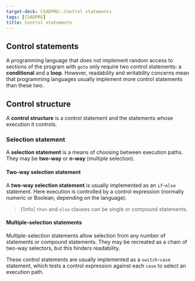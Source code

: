```yaml
---
target-deck: CSADPRG::Control statements
tags: [CSADPRG]
title: Control statements
---
```


## Control statements

A programming language that does not implement random access to sections of the program with `goto` only require two control statements: a **conditional** and a **loop**. However, readability and writability concerns mean that programming languages usually implement more control statements than these two.

<!--ID: 1733233617885-->

## Control structure

A **control structure** is a control statement and the statements whose execution it controls.

<!--ID: 1733233617895-->

### Selection statement

A **selection statement** is a means of choosing between execution paths. They may be **two-way** or **$n$-way** (multiple selection).

<!--ID: 1733233617903-->

#### Two-way selection statement

A **two-way selection statement** is usually implemented as an `if`-`else` statement. Here execution is controlled by a control expression (normally numeric or Boolean, depending on the language).

>[!info] `then` and `else` clauses can be single or compound statements.

<!--ID: 1733233617911-->

#### Multiple-selection statements

Multiple-selection statements allow selection from any number of statements or compound statements. They may be recreated as a chain of two-way selectors, but this hinders readability.

These control statements are usually implemented as a `switch`-`case` statement, which tests a control expression against each `case` to select an execution path.

<!--ID: 1733233617919-->
